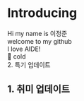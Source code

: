 # Introducing
Hi my name is 이정준  
welcome to my github  
I love AIDE!  
🤪 cold  
2. 특기 업데이트
## 1. 취미 업데이트  
